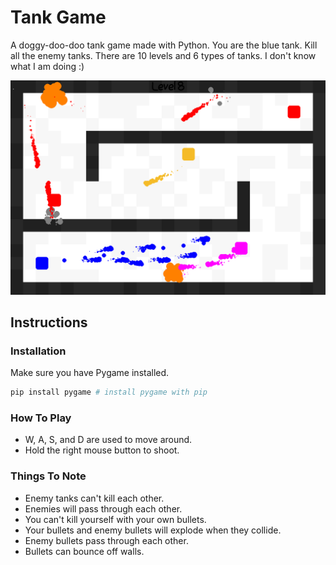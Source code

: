 # Tank Game

A doggy-doo-doo tank game made with Python. You are the blue tank. Kill all the enemy tanks. There are 10 levels and 6 types of tanks. I don't know what I am doing :)

![tanks_in_action.png](README.assets/tanks_in_action.png)

## Instructions

### Installation

Make sure you have Pygame installed.

```python
pip install pygame # install pygame with pip
```

### How To Play

* W, A, S, and D are used to move around.
* Hold the right mouse button to shoot.

### Things To Note

* Enemy tanks can't kill each other.
* Enemies will pass through each other.
* You can't kill yourself with your own bullets.
* Your bullets and enemy bullets will explode when they collide.
* Enemy bullets pass through each other.
* Bullets can bounce off walls.
